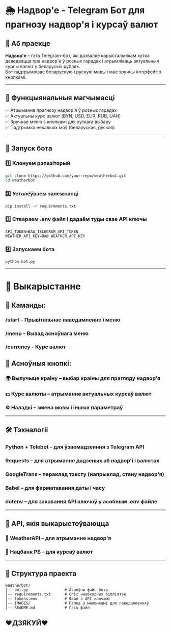 # 🌦 Надвор'е - Telegram Бот для прагнозу надвор'я і курсаў валют

## 📌 Аб праекце
**Надвор'е** – гэта Telegram-бот, які дазваляе карыстальнікам хутка даведвацца пра надвор'е ў розных гарадах і атрымліваць актуальныя курсы валют у беларускіх рублях.  
Бот падтрымлівае беларускую і рускую мовы і мае зручны інтэрфейс з кнопкамі.

---

## 🔧 Функцыянальныя магчымасці
✅ Атрыманне прагнозу надвор'я ў розных гарадах  
✅ Актуальны курс валют (BYN, USD, EUR, RUB, UAH)  
✅ Зручнае меню з кнопкамі для хуткага выбару  
✅ Падтрымка некалькіх моў (беларуская, руская)  

---

## 🚀 Запуск бота
### 1️⃣ Клонуем рэпазіторый
```sh
git clone https://github.com/your-repo/weatherbot.git
cd weatherbot
```
### 2️⃣ Усталёўваем залежнасці
```
pip install -r requirements.txt
```
### 3️⃣ Ствараем .env файл і дадаём туды свае API ключы
```
API_TOKEN=ВАШ_TELEGRAM_API_TOKEN
WEATHER_API_KEY=ВАШ_WEATHER_API_KEY
```
### 4️⃣ Запускаем бота
```
python bot.py
```
---
# 📜 Выкарыстанне
## 🔹 Каманды:
### /start – Прывітальнае паведамленне і меню
### /menu – Вывад асноўнага меню
### /currency - Курс валют

## 🔹 Асноўныя кнопкі:
### 🌍 Вылучыце краіну – выбар краіны для прагляду надвор'я
### 💵 Курс валюты – атрыманне актуальных курсаў валют
### ⚙️ Наладкі – змена мовы і іншых параметраў

---

## 🛠 Тэхналогіі
### Python + Telebot – для ўзаемадзеяння з Telegram API

### Requests – для атрыманне дадзеных аб надвор'і і валютах

### GoogleTrans – пераклад тэксту (напрыклад, стану надвор'я)

### Babel – для фарматавання даты і часу

### dotenv – для захавання API ключоў у асобным .env файле

---

## 📌 API, якія выкарыстоўваюцца

### 🔹 WeatherAPI – для атрыманне надвор'я
### 🔹 Нацбанк РБ – для курсаў валют

---

## 📝 Структура праекта
```
weatherbot/
│-- bot.py                # Асноўны файл бота
│-- requirements.txt      # Спіс неабходных бібліятэк
│-- tokens.env            # Файл з API ключамі
│-- IMAGES/               # Папка з малюнкамі для паведамленняў
│-- README.md             # Гэты файл
```

## ❤️ДЗЯКУЙ❤️
